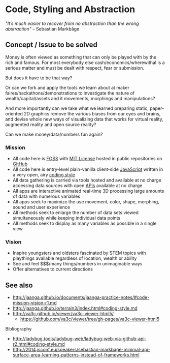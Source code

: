 Code, Styling and Abstraction
===


_"It’s much easier to recover from no abstraction than the wrong abstraction"_ &ndash; Sebastian Markbåge

## Concept / Issue to be solved

Money is often viewed as something that can only be played with by the rich and famous.
For most everybody else cash/economics/wherewithal is a serious matter and must be dealt with respect, fear or submission.

But does it have to be that way?

Or can we fork and apply the tools we learn about at maker faires/hackathons/demonstrations
to investigate the nature of wealth/capital/assets and it movements, morphings and manipulations?

And more importantly can we take what we learned preparing static, paper-oriented 2D graphics
remove the various biases from our eyes and brains,
and devise whole new ways of visualizing data that works for virtual reality, augmented reality and open source reality?

Can we make money/data/numbers fun again?

### Mission

* All code here is [FOSS]( https://en.wikipedia.org/wiki/Free_and_open-source_software ) with [MIT License]( https://en.wikipedia.org/wiki/MIT_License ) hosted in public repositories on [GitHub]( https://en.wikipedia.org/wiki/GitHub )
* All code here is entry-level plain-vanilla client-side [JavaScript]( https://en.wikipedia.org/wiki/JavaScript ) written in a very open, airy [coding style]( https://github.com/mrdoob/three.js/wiki/Mr.doob's-Code-Style%E2%84%A2 )
* All data gathering is carried via tools hosted and available at no charge accessing data sources with open [APIs]( https://en.wikipedia.org/wiki/Application_programming_interface ) available at no charge
* All apps are interactive animated real-time 3D processing large amounts of data with numerous variables
* All apps seek to maximize the use movement, color, shape, morphing, sound and user experience
* All methods seek to enlarge the number of data sets viewed simultaneously while keeping individual data points
* All methods seek to display as many variables as possible in a single view

### Vision
* Inspire youngsters and oldsters fascinated by STEM topics with playthings available regardless of location, wealth or ability
* See and feel $$$/many things/numbers in unimaginable ways
* Offer alternatives to current directions

## See also

* http://jaanga.github.io/documents/jaanga-practice-notes/#code-mission-vision-r1.md
* http://jaanga.github.io/terrain3/index.html#coding-style.md
* http://va3c.github.io/viewer/va3c-viewer-html5/
	* https://github.com/va3c/viewer/tree/gh-pages/va3c-viewer-html5

Bibliography

* http://ladybug.tools/ladybug-web/ladybug-web-via-github-api-r2.html#coding-style.md
* http://2014.jsconf.eu/speakers/sebastian-markbage-minimal-api-surface-area-learning-patterns-instead-of-frameworks.html